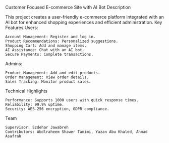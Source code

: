 Customer Focused E-commerce Site with AI Bot
Description

This project creates a user-friendly e-commerce platform integrated with an AI bot for enhanced shopping experiences and efficient administration.
Key Features
Users:

    Account Management: Register and log in.
    Product Recommendations: Personalized suggestions.
    Shopping Cart: Add and manage items.
    AI Assistance: Chat with an AI bot.
    Secure Payments: Complete transactions.

Admins:

    Product Management: Add and edit products.
    Order Management: View order details.
    Sales Tracking: Monitor product sales.

Technical Highlights

    Performance: Supports 1000 users with quick response times.
    Reliability: 99.9% uptime.
    Security: AES-256 encryption, GDPR compliance.

Team

    Supervisor: Ezdehar Jawabreh
    Contributors: Abdlraheem Shawer Tamimi, Yazan Abu Khaled, Ahmad Asafrah
